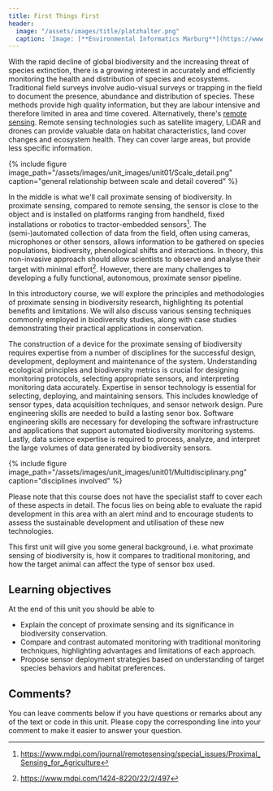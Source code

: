 ```yaml
---
title: First Things First
header:
  image: "/assets/images/title/platzhalter.png"
  caption: 'Image: [**Environmental Informatics Marburg**](https://www.uni-marburg.de/en/fb19/disciplines/physisch/environmentalinformatics)'
---
```



<!--more-->

With the rapid decline of global biodiversity and the increasing threat of species extinction, there is a growing interest in accurately and efficiently monitoring the health and distribution of species and ecosystems. Traditional field surveys involve audio-visual surveys or trapping in the field to document the presence, abundance and distribution of species. These methods provide high quality information, but they are labour intensive and therefore limited in area and time covered.
Alternatively, there's [remote sensing](https://github.com/GeoMOER/moer-bsc-project-seminar-remote-sensing). Remote sensing technologies such as satellite imagery, LiDAR and drones can provide valuable data on habitat characteristics, land cover changes and ecosystem health. They can cover large areas, but provide less specific information.

{% include figure image_path="/assets/images/unit_images/unit01/Scale_detail.png" caption="general relationship between scale and detail covered" %}

In the middle is what we'll call proximate sensing of biodiversity.
In proximate sensing, compared to remote sensing, the sensor is close to the object and is installed on platforms ranging from handheld, fixed installations or robotics to tractor-embedded sensors[^1]. 
The (semi-)automated collection of data from the field, often using cameras, microphones or other sensors, allows information to be gathered on species populations, biodiversity, phenological shifts and interactions. In theory, this non-invasive approach should allow scientists to observe and analyse their target with minimal effort[^2]. However, there are many challenges to developing a fully functional, autonomous, proximate sensor pipeline.

In this introductory course, we will explore the principles and methodologies of proximate sensing in biodiversity research, highlighting its potential benefits and limitations. We will also discuss various sensing techniques commonly employed in biodiversity studies, along with case studies demonstrating their practical applications in conservation.

The construction of a device for the proximate sensing of biodiversity requires expertise from a number of disciplines for the successful design, development, deployment and maintenance of the system.
Understanding ecological principles and biodiversity metrics is crucial for designing monitoring protocols, selecting appropriate sensors, and interpreting monitoring data accurately. Expertise in sensor technology is essential for selecting, deploying, and maintaining sensors. This includes knowledge of sensor types, data acquisition techniques, and sensor network design. Pure engineering skills are needed to build a lasting senor box. Software engineering skills are necessary for developing the software infrastructure and applications that support automated biodiversity monitoring systems. Lastly, data science expertise is required to process, analyze, and interpret the large volumes of data generated by biodiversity sensors. 

{% include figure image_path="/assets/images/unit_images/unit01/Multidisciplinary.png" caption="disciplines involved" %}

Please note that this course does not have the specialist staff to cover each of these aspects in detail. The focus lies on being able to evaluate the rapid development in this area with an alert mind and to encourage students to assess the sustainable development and utilisation of these new technologies.



This first unit will give you some general background, i.e. what proximate sensing of biodiversity is, how it compares to traditional monitoring, and how the target animal can affect the type of sensor box used.

## Learning objectives
At the end of this unit you should be able to 
* Explain the concept of proximate sensing and its significance in biodiversity conservation.
* Compare and contrast automated monitoring with traditional monitoring techniques, highlighting advantages and limitations of each approach.
* Propose sensor deployment strategies based on understanding of target species behaviors and habitat preferences.

[^1]:https://www.mdpi.com/journal/remotesensing/special_issues/Proximal_Sensing_for_Agriculture
[^2]:https://www.mdpi.com/1424-8220/22/2/497

## Comments?
You can leave comments below if you have questions or remarks about any of the text or code in this unit. 
Please copy the corresponding line into your comment to make it easier to answer your question.

<script src="https://utteranc.es/client.js" repo="GeoMOER/moer-bsc-mpg-proximate-sensing" issue-term="moer-bsc-mpg-proximate-sensing_unit01" theme="github-light" crossorigin="anonymous" async> </script> 

